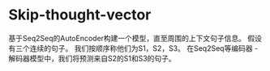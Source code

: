 # Skip-thought-vector
基于Seq2Seq的AutoEncoder构建一个模型，直至周围的上下文句子信息。
假设有三个连续的句子。 我们按顺序称他们为S1，S2，S3。 在Seq2Seq等编码器 - 解码器模型中，我们将预测来自S2的S1和S3的句子。 
